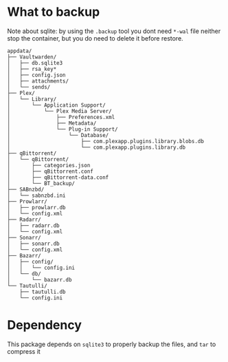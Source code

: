 # What to backup

Note about sqlite: by using the `.backup` tool you dont need `*-wal` file neither stop the container, but you do need to delete it before restore.

```
appdata/
├── Vaultwarden/
│   ├── db.sqlite3
│   ├── rsa_key*
│   ├── config.json
│   ├── attachments/
│   └── sends/
├── Plex/
│   └── Library/
│       └── Application Support/
│           └── Plex Media Server/
│               ├── Preferences.xml
│               ├── Metadata/
│               └── Plug-in Support/
│                   └── Database/
│                       ├── com.plexapp.plugins.library.blobs.db
│                       └── com.plexapp.plugins.library.db
├── qBittorrent/
│   └── qBittorrent/
│       ├── categories.json
│       ├── qBittorrent.conf
│       ├── qBittorrent-data.conf
│       └── BT_backup/
├── SABnzbd/
│   └── sabnzbd.ini
├── Prowlarr/
│   ├── prowlarr.db
│   └── config.xml
├── Radarr/
│   ├── radarr.db
│   └── config.xml
├── Sonarr/
│   ├── sonarr.db
│   └── config.xml
├── Bazarr/
│   ├── config/
│   │   └── config.ini
│   └── db/
│       └── bazarr.db
└── Tautulli/
    ├── tautulli.db
    └── config.ini
```

# Dependency

This package depends on `sqlite3` to properly backup the files, and `tar` to compress it

